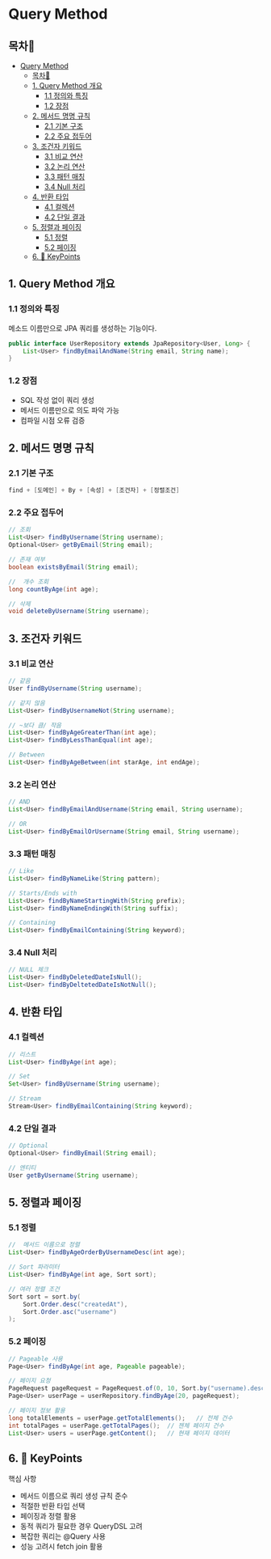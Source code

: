 # Query Method

## 목차📑
- [Query Method](#query-method)
  - [목차📑](#목차)
  - [1. Query Method 개요](#1-query-method-개요)
    - [1.1 정의와 특징](#11-정의와-특징)
    - [1.2 장점](#12-장점)
  - [2. 메서드 명명 규칙](#2-메서드-명명-규칙)
    - [2.1 기본 구조](#21-기본-구조)
    - [2.2 주요 접두어](#22-주요-접두어)
  - [3. 조건자 키워드](#3-조건자-키워드)
    - [3.1 비교 연산](#31-비교-연산)
    - [3.2 논리 연산](#32-논리-연산)
    - [3.3 패턴 매칭](#33-패턴-매칭)
    - [3.4 Null 처리](#34-null-처리)
  - [4. 반환 타입](#4-반환-타입)
    - [4.1 컬렉션](#41-컬렉션)
    - [4.2 단일 결과](#42-단일-결과)
  - [5. 정렬과 페이징](#5-정렬과-페이징)
    - [5.1 정렬](#51-정렬)
    - [5.2 페이징](#52-페이징)
  - [6. 🔑 KeyPoints](#6--keypoints)

## 1. Query Method 개요
### 1.1 정의와 특징
메소드 이름만으로 JPA 쿼리를 생성하는 기능이다.
``` java
public interface UserRepository extends JpaRepository<User, Long> {
    List<User> findByEmailAndName(String email, String name);
}
```
### 1.2 장점
- SQL 작성 없이 쿼리 생성
- 메서드 이름만으로 의도 파악 가능
- 컴파일 시점 오류 검증

## 2. 메서드 명명 규칙
### 2.1 기본 구조
``` java
find + [도메인] + By + [속성] + [조건자] + [정렬조건]
```
### 2.2 주요 접두어
``` java
// 조회
List<User> findByUsername(String username);
Optional<User> getByEmail(String email);

// 존재 여부
boolean existsByEmail(String email);

//  개수 조회
long countByAge(int age);

// 삭제
void deleteByUsername(String username);
```

## 3. 조건자 키워드
### 3.1 비교 연산
``` java
// 같음
User findByUsername(String username);

// 같지 않음
List<User> findByUsernameNot(String username);

// ~보다 큼/ 작음
List<User> findByAgeGreaterThan(int age);
List<User> findByLessThanEqual(int age);

// Between
List<User> findByAgeBetween(int starAge, int endAge);
```

### 3.2 논리 연산
``` java
// AND
List<User> findByEmailAndUsername(String email, String username);

// OR
List<User> findByEmailOrUsername(String email, String username);
```

### 3.3 패턴 매칭
``` java
// Like
List<User> findByNameLike(String pattern);

// Starts/Ends with
List<User> findByNameStartingWith(String prefix);
List<User> findByNameEndingWith(String suffix);

// Containing
List<User> findByEmailContaining(String keyword);
```

### 3.4 Null 처리
``` java
// NULL 체크
List<User> findByDeletedDateIsNull();
List<User> findByDeltetedDateIsNotNull();
```

## 4. 반환 타입
### 4.1 컬렉션
``` java
// 리스트
List<User> findByAge(int age);

// Set
Set<User> findByUsername(String username);

// Stream
Stream<User> findByEmailContaining(String keyword);
```

### 4.2 단일 결과
``` java
// Optional
Optional<User> findByEmail(String email);

// 엔티티
User getByUsername(String username);
```

## 5. 정렬과 페이징
### 5.1 정렬
``` java
//  메서드 이름으로 정렬
List<User> findByAgeOrderByUsernameDesc(int age);

// Sort 파라미터
List<User> findByAge(int age, Sort sort);

// 여러 정렬 조건
Sort sort = sort.by(
    Sort.Order.desc("createdAt"),
    Sort.Order.asc("username")
);
```

### 5.2 페이징
``` java
// Pageable 사용
Page<User> findByAge(int age, Pageable pageable);

// 페이지 요청
PageRequest pageRequest = PageRequest.of(0, 10, Sort.by("username).descending());
Page<User> userPage = userRepository.findByAge(20, pageRequest);

// 페이지 정보 활용
long totalElements = userPage.getTotalElements();   // 전체 건수
int totalPages = userPage.getTotalPages();  // 젠체 페이지 건수
List<User> users = userPage.getContent();   // 현재 페이지 데이터
```

## 6. 🔑 KeyPoints
핵심 사항
- 메서드 이름으로 쿼리 생성 규칙 준수
- 적절한 반환 타입 선택
- 페이징과 정렬 활용
- 동적 쿼리가 필요한 경우 QueryDSL 고려
- 복잡한 쿼리는 @Query 사용
- 성능 고려시 fetch join 활용